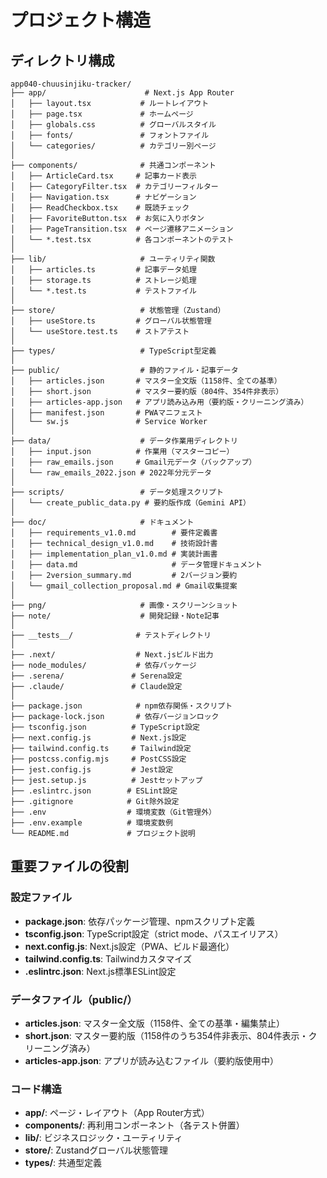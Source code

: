 # プロジェクト構造

## ディレクトリ構成

```
app040-chuusinjiku-tracker/
├── app/                      # Next.js App Router
│   ├── layout.tsx           # ルートレイアウト
│   ├── page.tsx             # ホームページ
│   ├── globals.css          # グローバルスタイル
│   ├── fonts/               # フォントファイル
│   └── categories/          # カテゴリー別ページ
│
├── components/              # 共通コンポーネント
│   ├── ArticleCard.tsx     # 記事カード表示
│   ├── CategoryFilter.tsx  # カテゴリーフィルター
│   ├── Navigation.tsx      # ナビゲーション
│   ├── ReadCheckbox.tsx    # 既読チェック
│   ├── FavoriteButton.tsx  # お気に入りボタン
│   ├── PageTransition.tsx  # ページ遷移アニメーション
│   └── *.test.tsx          # 各コンポーネントのテスト
│
├── lib/                     # ユーティリティ関数
│   ├── articles.ts         # 記事データ処理
│   ├── storage.ts          # ストレージ処理
│   └── *.test.ts           # テストファイル
│
├── store/                   # 状態管理（Zustand）
│   ├── useStore.ts         # グローバル状態管理
│   └── useStore.test.ts    # ストアテスト
│
├── types/                   # TypeScript型定義
│
├── public/                  # 静的ファイル・記事データ
│   ├── articles.json       # マスター全文版（1158件、全ての基準）
│   ├── short.json          # マスター要約版（804件、354件非表示）
│   ├── articles-app.json   # アプリ読み込み用（要約版・クリーニング済み）
│   ├── manifest.json       # PWAマニフェスト
│   └── sw.js               # Service Worker
│
├── data/                    # データ作業用ディレクトリ
│   ├── input.json          # 作業用（マスターコピー）
│   ├── raw_emails.json     # Gmail元データ（バックアップ）
│   └── raw_emails_2022.json # 2022年分元データ
│
├── scripts/                 # データ処理スクリプト
│   └── create_public_data.py # 要約版作成（Gemini API）
│
├── doc/                     # ドキュメント
│   ├── requirements_v1.0.md        # 要件定義書
│   ├── technical_design_v1.0.md    # 技術設計書
│   ├── implementation_plan_v1.0.md # 実装計画書
│   ├── data.md                     # データ管理ドキュメント
│   ├── 2version_summary.md         # 2バージョン要約
│   └── gmail_collection_proposal.md # Gmail収集提案
│
├── png/                     # 画像・スクリーンショット
├── note/                    # 開発記録・Note記事
│
├── __tests__/              # テストディレクトリ
│
├── .next/                  # Next.jsビルド出力
├── node_modules/           # 依存パッケージ
├── .serena/               # Serena設定
├── .claude/               # Claude設定
│
├── package.json            # npm依存関係・スクリプト
├── package-lock.json       # 依存バージョンロック
├── tsconfig.json          # TypeScript設定
├── next.config.js         # Next.js設定
├── tailwind.config.ts     # Tailwind設定
├── postcss.config.mjs     # PostCSS設定
├── jest.config.js         # Jest設定
├── jest.setup.js          # Jestセットアップ
├── .eslintrc.json        # ESLint設定
├── .gitignore            # Git除外設定
├── .env                  # 環境変数（Git管理外）
├── .env.example          # 環境変数例
└── README.md             # プロジェクト説明
```

## 重要ファイルの役割

### 設定ファイル
- **package.json**: 依存パッケージ管理、npmスクリプト定義
- **tsconfig.json**: TypeScript設定（strict mode、パスエイリアス）
- **next.config.js**: Next.js設定（PWA、ビルド最適化）
- **tailwind.config.ts**: Tailwindカスタマイズ
- **.eslintrc.json**: Next.js標準ESLint設定

### データファイル（public/）
- **articles.json**: マスター全文版（1158件、全ての基準・編集禁止）
- **short.json**: マスター要約版（1158件のうち354件非表示、804件表示・クリーニング済み）
- **articles-app.json**: アプリが読み込むファイル（要約版使用中）

### コード構造
- **app/**: ページ・レイアウト（App Router方式）
- **components/**: 再利用コンポーネント（各テスト併置）
- **lib/**: ビジネスロジック・ユーティリティ
- **store/**: Zustandグローバル状態管理
- **types/**: 共通型定義
